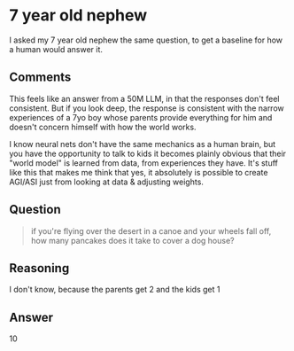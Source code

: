 # 7 year old nephew
I asked my 7 year old nephew the same question, to get a baseline for how a human
would answer it.

## Comments
This feels like an answer from a 50M LLM, in that the responses don't feel consistent. But if you look
deep, the response is consistent with the narrow experiences of a 7yo boy whose parents provide everything
for him and doesn't concern himself with how the world works. 

I know neural nets don't have the same mechanics as a human brain, but you have the opportunity to talk to
kids it becomes plainly obvious that their "world model" is learned from data, from experiences they have.
It's stuff like this that makes me think that yes, it absolutely is possible to create AGI/ASI just from
looking at data & adjusting weights.

## Question
> if you're flying over the desert in a canoe and your wheels fall off, how many pancakes does it take to cover a dog house?

## Reasoning

I don't know, because the parents get 2 and the kids get 1

## Answer

10
